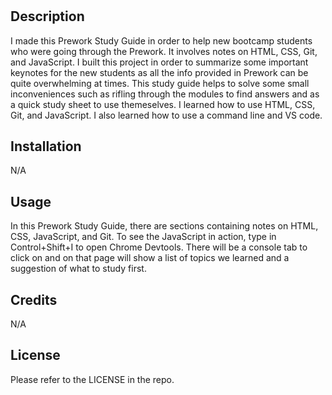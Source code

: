 # <Prework Study Guide Webpage>

## Description

I made this Prework Study Guide in order to help new bootcamp students who were going through the Prework. It involves notes on HTML, CSS, Git, and JavaScript. I built this project in order to summarize some important keynotes for the new students as all the info provided in Prework can be quite overwhelming at times. This study guide helps to solve some small inconveniences such as rifling through the modules to find answers and as a quick study sheet to use themeselves. I learned how to use HTML, CSS, Git, and JavaScript. I also learned how to use a command line and VS code.

## Installation

N/A

## Usage

In this Prework Study Guide, there are sections containing notes on HTML, CSS, JavaScript, and Git. To see the JavaScript in action, type in Control+Shift+I to open Chrome Devtools. There will be a console tab to click on and on that page will show a list of topics we learned and a suggestion of what to study first.

## Credits

N/A

## License

Please refer to the LICENSE in the repo.
